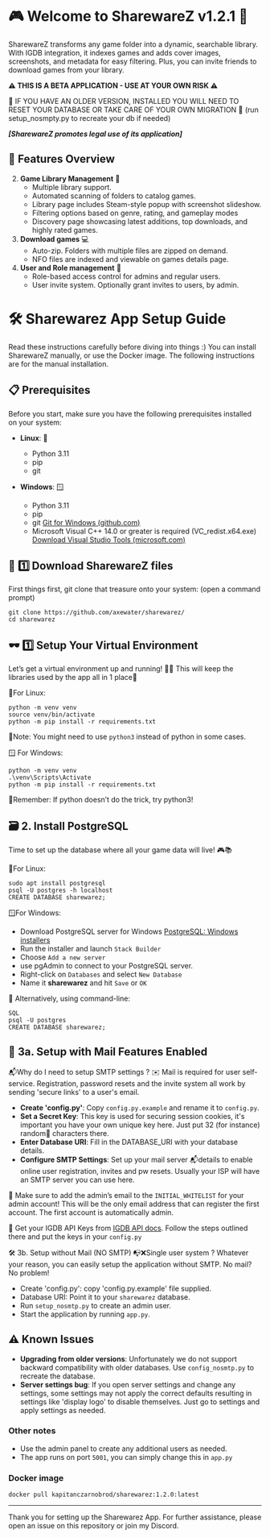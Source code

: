 # 🎮 Welcome to SharewareZ v1.2.1 🚀
SharewareZ transforms any game folder into a dynamic, searchable library. With IGDB integration, it indexes games and adds cover images, screenshots, and metadata for easy filtering. Plus, you can invite friends to download games from your library.

**⚠️ THIS IS A BETA APPLICATION - USE AT YOUR OWN RISK ⚠️**

🚧 IF YOU HAVE AN OLDER VERSION, INSTALLED YOU WILL NEED TO RESET YOUR DATABASE OR TAKE CARE OF YOUR OWN MIGRATION 🚧
(run setup_nosmpty.py to recreate your db if needed)

***[SharewareZ promotes legal use of its application]***

## 🌟 Features Overview
2. **Game Library Management** 🎲
    - Multiple library support.
    - Automated scanning of folders to catalog games.
    - Library page includes Steam-style popup with screenshot slideshow.
    - Filtering options based on genre, rating, and gameplay modes
    - Discovery page showcasing latest additions, top downloads, and highly rated games.
3. **Download games** 💻
    - Auto-zip. Folders with multiple files are zipped on demand.
    - NFO files are indexed and viewable on games details page.
1. **User and Role management** 🔐
    - Role-based access control for admins and regular users.
    - User invite system. Optionally grant invites to users, by admin.

# 🛠️ Sharewarez App Setup Guide

Read these instructions carefully before diving into things :)
You can install SharewareZ manually, or use the Docker image.
The following instructions are for the manual installation.

## 📋 Prerequisites

Before you start, make sure you have the following prerequisites installed on your system:

- **Linux**: 🐧
    - Python 3.11
    - pip
    - git

- **Windows**: 🪟
    - Python 3.11
    - pip
    - git [Git for Windows (github.com)](https://github.com/git-for-windows)
    - Microsoft Visual C++ 14.0 or greater is required (VC_redist.x64.exe) [Download Visual Studio Tools (microsoft.com)](https://visualstudio.microsoft.com/downloads/)

## 🚀 1️⃣ Download SharewareZ files
First things first, git clone that treasure onto your system:
(open a command prompt)
```
git clone https://github.com/axewater/sharewarez/
cd sharewarez
```

## 🕶️ 1️⃣ Setup Your Virtual Environment
Let’s get a virtual environment up and running! 🏃‍♂️ This will keep the libraries used by the app all in 1 place💨

🐧For Linux: 
```
python -m venv venv
source venv/bin/activate
python -m pip install -r requirements.txt
```
📝Note: You might need to use `python3` instead of python in some cases.

🪟 For Windows: 
```
python -m venv venv
.\venv\Scripts\Activate
python -m pip install -r requirements.txt
```

 🤔Remember: If python doesn’t do the trick, try python3!

## 🗃️ 2. Install PostgreSQL
Time to set up the database where all your game data will live! 🎮📚

🐧For Linux:
```
sudo apt install postgresql
psql -U postgres -h localhost
CREATE DATABASE sharewarez;
```

🪟For Windows:

- Download PostgreSQL server for Windows [PostgreSQL: Windows installers](https://www.postgresql.org/download/windows/)
- Run the installer and launch `Stack Builder`
- Choose `Add a new server`
- use pgAdmin to connect to your PostgreSQL server.
- Right-click on `Databases` and select `New Database`
- Name it **sharewarez** and hit `Save` or `OK`

🔧 Alternatively, using command-line:
```
SQL
psql -U postgres
CREATE DATABASE sharewarez;
```
## 📧 3a. Setup with Mail Features Enabled
📬Why do I need to setup SMTP settings ?
✉️ Mail is required for user self-service. Registration, password resets and the invite system all work by sending 'secure links' to a user's email.

- **Create 'config.py'**: Copy `config.py.example` and rename it to `config.py`.
- **Set a Secret Key**: This key is used for securing session cookies, it's important you have your own unique key here. Just put 32 (for instance) random🎲 characters there.
- **Enter Database URI**: Fill in the DATABASE_URI with your database details.
- **Configure SMTP Settings**: Set up your mail server 📬details to enable online user registration, invites and pw resets. Usually your ISP will have an SMTP server you can use here.

🔑 Make sure to add the admin’s email to the `INITIAL_WHITELIST` for your admin account! This will be the only email address that can register the first account. The first account is automatically admin.

🔐 Get your IGDB API Keys from [IGDB API docs](https://api-docs.igdb.com/#getting-started). Follow the steps outlined there and put the keys in your `config.py`

🛠️ 3b. Setup without Mail (NO SMTP)
📭❌Single user system ? Whatever your reason, you can easily setup the application without SMTP. No mail? No problem!

- Create 'config.py': copy 'config.py.example' file supplied.
- Database URI: Point it to your `sharewarez` database.
- Run `setup_nosmtp.py` to create an admin user.
- Start the application by running `app.py`.

## ⚠️ Known Issues
- **Upgrading from older versions**: Unfortunately we do not support backward compatibility with older databases. Use `config_nosmtp.py` to recreate the database.
- **Server settings bug**: If you open server settings and change any settings, some settings may not apply the correct defaults resulting in settings like 'display logo' to disable themselves. Just go to settings and apply settings as needed.

### Other notes

- Use the admin panel to create any additional users as needed.
- The app runs on port `5001`, you can simply change this in `app.py`

### Docker image
```
docker pull kapitanczarnobrod/sharewarez:1.2.0:latest
```
---
Thank you for setting up the Sharewarez App. For further assistance, please open an issue on this repository or join my Discord.